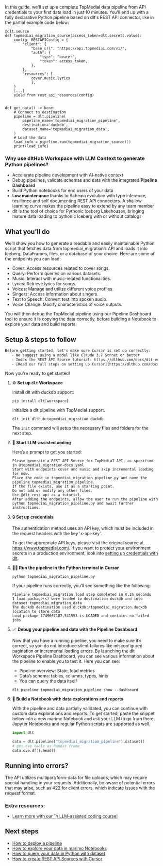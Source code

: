 In this guide, we'll set up a complete TopMediaI data pipeline from API credentials to your first data load in just 10 minutes. You'll end up with a fully declarative Python pipeline based on dlt's REST API connector, like in the partial example code below:

```python-outcome
@dlt.source
def topmediai_migration_source(access_token=dlt.secrets.value):
    config: RESTAPIConfig = {
        "client": {
            "base_url": "https://api.topmediai.com/v1/",
            "auth": {
                "type": "bearer",
                "token": access_token,
            },
        },
        "resources": [
            cover,music,lyrics
            ],
    }
    [...]
    yield from rest_api_resources(config)


def get_data() -> None:
    # Connect to destination
    pipeline = dlt.pipeline(
        pipeline_name='topmediai_migration_pipeline',
        destination='duckdb',
        dataset_name='topmediai_migration_data', 
    )
    # Load the data
    load_info = pipeline.run(topmediai_migration_source())
    print(load_info) 
```

### Why use dltHub Workspace with LLM Context to generate Python pipelines?

- Accelerate pipeline development with AI-native context
- Debug pipelines, validate schemas and data with the integrated **Pipeline Dashboard**
- Build Python notebooks for end users of your data
- **Low maintenance** thanks to Schema evolution with type inference, resilience and self documenting REST API connectors. A shallow learning curve makes the pipeline easy to extend by any team member
- dlt is the tool of choice for Pythonic Iceberg Lakehouses, bringing mature data loading to pythonic Iceberg with or without catalogs

## What you’ll do

We’ll show you how to generate a readable and easily maintainable Python script that fetches data from topmediai_migration’s API and loads it into Iceberg, DataFrames, files, or a database of your choice. Here are some of the endpoints you can load:

- Cover: Access resources related to cover songs.
- Query: Perform queries on various datasets.
- Music: Interact with music-related functionalities.
- Lyrics: Retrieve lyrics for songs.
- Voices: Manage and utilize different voice profiles.
- Singers: Access information about singers.
- Text to Speech: Convert text into spoken audio.
- Voice Change: Modify characteristics of voice outputs.

You will then debug the TopMediaI pipeline using our Pipeline Dashboard tool to ensure it is copying the data correctly, before building a Notebook to explore your data and build reports.

## Setup & steps to follow

```default
Before getting started, let's make sure Cursor is set up correctly:
   - We suggest using a model like Claude 3.7 Sonnet or better
   - Index the REST API Source tutorial: https://dlthub.com/docs/dlt-ecosystem/verified-sources/rest_api/ and add it to context as **@dlt rest api**
   - [Read our full steps on setting up Cursor](https://dlthub.com/docs/dlt-ecosystem/llm-tooling/cursor-restapi#23-configuring-cursor-with-documentation)
```

Now you're ready to get started!

1. ⚙️ **Set up `dlt` Workspace**
    
    Install dlt with duckdb support:
    ```shell
    pip install dlt[workspace]
    ```

    Initialize a dlt pipeline with TopMediaI support.
    ```shell
    dlt init dlthub:topmediai_migration duckdb
    ```

    The `init` command will setup the necessary files and folders for the next step.
    
2. 🤠 **Start LLM-assisted coding**
    
    Here’s a prompt to get you started:
    
    ```prompt
    Please generate a REST API Source for TopMediaI API, as specified in @topmediai_migration-docs.yaml 
    Start with endpoints cover and music and skip incremental loading for now. 
    Place the code in topmediai_migration_pipeline.py and name the pipeline topmediai_migration_pipeline. 
    If the file exists, use it as a starting point. 
    Do not add or modify any other files. 
    Use @dlt rest api as a tutorial. 
    After adding the endpoints, allow the user to run the pipeline with python topmediai_migration_pipeline.py and await further instructions.
    ```

    
3. 🔒 **Set up credentials** 
    
    The authentication method uses an API key, which must be included in the request headers with the key 'x-api-key'.
    
    To get the appropriate API keys, please visit the original source at https://www.topmediai.com/.
    If you want to protect your environment secrets in a production environment, look into [setting up credentials with dlt](https://dlthub.com/docs/walkthroughs/add_credentials).
    
4. 🏃‍♀️ **Run the pipeline in the Python terminal in Cursor**
    
    ```shell
    python topmediai_migration_pipeline.py
    ```
    
    If your pipeline runs correctly, you’ll see something like the following:
    
    ```shell
    Pipeline topmediai_migration load step completed in 0.26 seconds
    1 load package(s) were loaded to destination duckdb and into dataset topmediai_migration_data
    The duckdb destination used duckdb:/topmediai_migration.duckdb location to store data
    Load package 1749667187.541553 is LOADED and contains no failed jobs
    ```
    
5. 📈 **Debug your pipeline and data with the Pipeline Dashboard**

    Now that you have a running pipeline, you need to make sure it’s correct, so you do not introduce silent failures like misconfigured pagination or incremental loading errors. By launching the dlt Workspace Pipeline Dashboard, you can see various information about the pipeline to enable you to test it. Here you can see:
    - Pipeline overview: State, load metrics
    - Data’s schema: tables, columns, types, hints
    - You can query the data itself
    
    ```shell
    dlt pipeline topmediai_migration_pipeline show --dashboard
    ```
    
6. 🐍 **Build a Notebook with data explorations and reports**

    With the pipeline and data partially validated, you can continue with custom data explorations and reports. To get started, paste the snippet below into a new marimo Notebook and ask your LLM to go from there. Jupyter Notebooks and regular Python scripts are supported as well.

    
    ```python
    import dlt

   data = dlt.pipeline("topmediai_migration_pipeline").dataset()
   # get ove table as Pandas frame
   data.ove.df().head()
    ```

## Running into errors?

The API utilizes multipart/form-data for file uploads, which may require special handling in your requests. Additionally, be aware of potential errors that may arise, such as 422 for client errors, which indicate issues with the request format.

### Extra resources:

- [Learn more with our 1h LLM-assisted coding course!](https://www.youtube.com/watch?v=GGid70rnJuM)

## Next steps

- [How to deploy a pipeline](https://dlthub.com/docs/walkthroughs/deploy-a-pipeline)
- [How to explore your data in marimo Notebooks](https://dlthub.com/docs/general-usage/dataset-access/marimo)
- [How to query your data in Python with dataset](https://dlthub.com/docs/general-usage/dataset-access/dataset)
- [How to create REST API Sources with Cursor](https://dlthub.com/docs/dlt-ecosystem/llm-tooling/cursor-restapi)